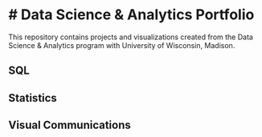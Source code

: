 # # Data Science & Analytics Portfolio
This repository contains projects and visualizations created from the Data Science & Analytics program with University of Wisconsin, Madison.

## SQL

## Statistics

## Visual Communications
